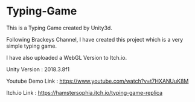 # Typing-Game
 
This is a Typing Game created by Unity3d.

Following Brackeys Channel, I have created this project which is a very simple typing game.

I have also uploaded a WebGL Version to Itch.io.

Unity Version : 2018.3.8f1

Youtube Demo Link : https://www.youtube.com/watch?v=t7HXANUuK8M

Itch.io Link : https://hamstersophia.itch.io/typing-game-replica
